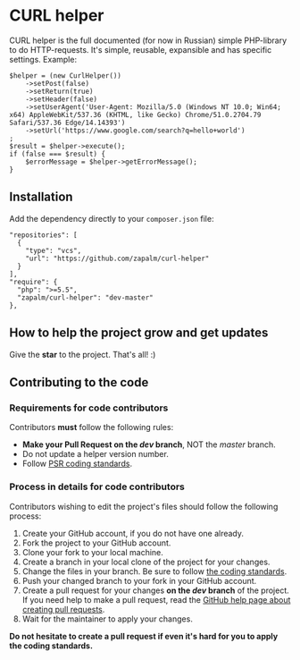 # CURL helper
CURL helper is the full documented (for now in Russian) simple PHP-library to do HTTP-requests. 
It's simple, reusable, expansible and has specific settings.
Example:
~~~
$helper = (new CurlHelper())
    ->setPost(false)
    ->setReturn(true)
    ->setHeader(false)
    ->setUserAgent('User-Agent: Mozilla/5.0 (Windows NT 10.0; Win64; x64) AppleWebKit/537.36 (KHTML, like Gecko) Chrome/51.0.2704.79 Safari/537.36 Edge/14.14393')
    ->setUrl('https://www.google.com/search?q=hello+world')
;
$result = $helper->execute();
if (false === $result) {
    $errorMessage = $helper->getErrorMessage();
}
~~~

## Installation
Add the dependency directly to your `composer.json` file:
```
"repositories": [
  {
    "type": "vcs",
    "url": "https://github.com/zapalm/curl-helper"
  }
],
"require": {
  "php": ">=5.5",
  "zapalm/curl-helper": "dev-master"
},
```

## How to help the project grow and get updates
Give the **star** to the project. That's all! :)

## Contributing to the code

### Requirements for code contributors

Contributors **must** follow the following rules:

* **Make your Pull Request on the *dev* branch**, NOT the *master* branch.
* Do not update a helper version number.
* Follow [PSR coding standards][1].

### Process in details for code contributors

Contributors wishing to edit the project's files should follow the following process:

1. Create your GitHub account, if you do not have one already.
2. Fork the project to your GitHub account.
3. Clone your fork to your local machine.
4. Create a branch in your local clone of the project for your changes.
5. Change the files in your branch. Be sure to follow [the coding standards][1].
6. Push your changed branch to your fork in your GitHub account.
7. Create a pull request for your changes **on the *dev* branch** of the project.
   If you need help to make a pull request, read the [GitHub help page about creating pull requests][2].
8. Wait for the maintainer to apply your changes.

**Do not hesitate to create a pull request if even it's hard for you to apply the coding standards.**

[1]: https://www.php-fig.org/psr/
[2]: https://help.github.com/articles/about-pull-requests/

